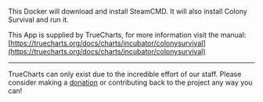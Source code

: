 This Docker will download and install SteamCMD. It will also install Colony Survival and run it.


This App is supplied by TrueCharts, for more information visit the manual: [https://truecharts.org/docs/charts/incubator/colonysurvival](https://truecharts.org/docs/charts/incubator/colonysurvival)

---

TrueCharts can only exist due to the incredible effort of our staff.
Please consider making a [donation](https://truecharts.org/docs/about/sponsor) or contributing back to the project any way you can!
